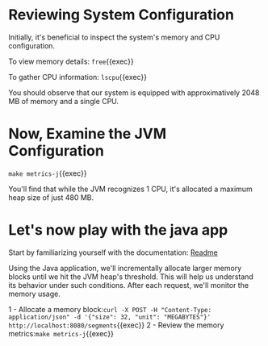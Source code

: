 # Reviewing System Configuration

Initially, it's beneficial to inspect the system's memory and CPU configuration.

To view memory details:
`free`{{exec}}

To gather CPU information:
`lscpu`{{exec}}

You should observe that our system is equipped with approximatively 2048 MB of memory and a single CPU.

# Now, Examine the JVM Configuration

`make metrics-j`{{exec}}

You'll find that while the JVM recognizes 1 CPU, it's allocated a maximum heap size of just 480 MB.

# Let's now play with the java app

Start by familiarizing yourself with the documentation:  [Readme](https://github.com/techlabfdj/killercoda/blob/main/java-mem-block-reserver/README.md)

Using the Java application, we'll incrementally allocate larger memory blocks until we hit the JVM heap's threshold. This will help us understand its behavior under such conditions. After each request, we'll monitor the memory usage.

 1 - Allocate a memory block:`curl -X POST -H "Content-Type: application/json" -d '{"size": 32, "unit": "MEGABYTES"}' http://localhost:8080/segments`{{exec}}
 2 - Review the memory metrics:`make metrics-j`{{exec}}
